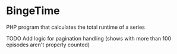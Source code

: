 # BingeTime

PHP program that calculates the total runtime of a series

TODO
Add logic for pagination handling (shows with more than 100 episodes aren't properly counted)
